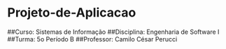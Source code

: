# Projeto-de-Aplicacao

##Curso: Sistemas de Informação
##Disciplina: Engenharia de Software I
##Turma: 5o Período B
##Professor: Camilo César Perucci
